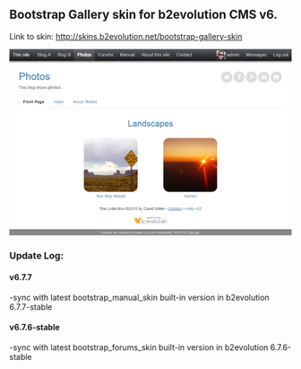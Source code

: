 ## Bootstrap Gallery skin for b2evolution CMS v6.

Link to skin: http://skins.b2evolution.net/bootstrap-gallery-skin

![disp=front](skinshot.png)

### Update Log:

#### v6.7.7
-sync with latest bootstrap_manual_skin built-in version in b2evolution 6.7.7-stable

#### v6.7.6-stable
-sync with latest bootstrap_forums_skin built-in version in b2evolution 6.7.6-stable
